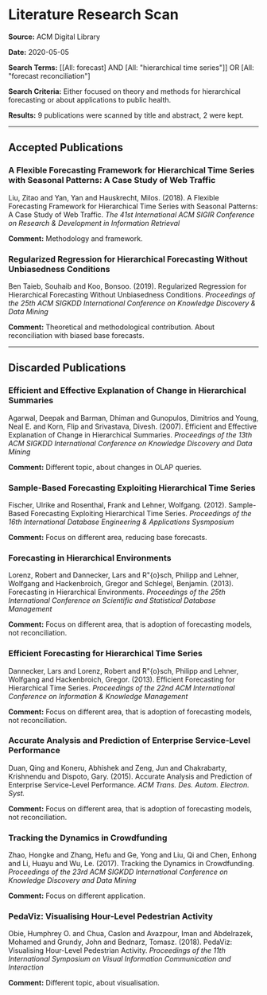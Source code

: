 # **Literature Research Scan**

**Source:** ACM Digital Library

**Date:** 2020-05-05

**Search Terms:** [[All: forecast] AND [All: "hierarchical time series"]] OR [All: "forecast reconciliation"]

**Search Criteria:** Either focused on theory and methods for hierarchical forecasting or about applications to public health.

**Results:** 9 publications were scanned by title and abstract, 2 were kept.  

-----

## **Accepted Publications**

### **A Flexible Forecasting Framework for Hierarchical Time Series with Seasonal Patterns: A Case Study of Web Traffic**
Liu, Zitao and Yan, Yan and Hauskrecht, Milos. (2018). A Flexible Forecasting Framework for Hierarchical Time Series with Seasonal Patterns: A Case Study of Web Traffic. *The 41st International ACM SIGIR Conference on Research & Development in Information Retrieval*

**Comment:** Methodology and framework.

### **Regularized Regression for Hierarchical Forecasting Without Unbiasedness Conditions**
Ben Taieb, Souhaib and Koo, Bonsoo. (2019). Regularized Regression for Hierarchical Forecasting Without Unbiasedness Conditions. *Proceedings of the 25th ACM SIGKDD International Conference on Knowledge Discovery & Data Mining*

**Comment:** Theoretical and methodological contribution. About reconciliation with biased base forecasts.

-----

## **Discarded Publications**

### **Efficient and Effective Explanation of Change in Hierarchical Summaries**
Agarwal, Deepak and Barman, Dhiman and Gunopulos, Dimitrios and Young, Neal E. and Korn, Flip and Srivastava, Divesh. (2007). Efficient and Effective Explanation of Change in Hierarchical Summaries. *Proceedings of the 13th ACM SIGKDD International Conference on Knowledge Discovery and Data Mining*

**Comment:** Different topic, about changes in OLAP queries.

### **Sample-Based Forecasting Exploiting Hierarchical Time Series**
Fischer, Ulrike and Rosenthal, Frank and Lehner, Wolfgang. (2012). Sample-Based Forecasting Exploiting Hierarchical Time Series. *Proceedings of the 16th International Database Engineering & Applications Sysmposium*

**Comment:** Focus on different area, reducing base forecasts.

### **Forecasting in Hierarchical Environments**
Lorenz, Robert and Dannecker, Lars and R\"{o}sch, Philipp and Lehner, Wolfgang and Hackenbroich, Gregor and Schlegel, Benjamin. (2013). Forecasting in Hierarchical Environments. *Proceedings of the 25th International Conference on Scientific and Statistical Database Management*

**Comment:** Focus on different area, that is adoption of forecasting models, not reconciliation.

### **Efficient Forecasting for Hierarchical Time Series**
Dannecker, Lars and Lorenz, Robert and R\"{o}sch, Philipp and Lehner, Wolfgang and Hackenbroich, Gregor. (2013). Efficient Forecasting for Hierarchical Time Series. *Proceedings of the 22nd ACM International Conference on Information & Knowledge Management*

**Comment:** Focus on different area, that is adoption of forecasting models, not reconciliation.

### **Accurate Analysis and Prediction of Enterprise Service-Level Performance**
Duan, Qing and Koneru, Abhishek and Zeng, Jun and Chakrabarty, Krishnendu and Dispoto, Gary. (2015). Accurate Analysis and Prediction of Enterprise Service-Level Performance. *ACM Trans. Des. Autom. Electron. Syst.*

**Comment:** Focus on different area, that is adoption of forecasting models, not reconciliation.

### **Tracking the Dynamics in Crowdfunding**
Zhao, Hongke and Zhang, Hefu and Ge, Yong and Liu, Qi and Chen, Enhong and Li, Huayu and Wu, Le. (2017). Tracking the Dynamics in Crowdfunding. *Proceedings of the 23rd ACM SIGKDD International Conference on Knowledge Discovery and Data Mining*

**Comment:** Focus on different application.

### **PedaViz: Visualising Hour-Level Pedestrian Activity**
Obie, Humphrey O. and Chua, Caslon and Avazpour, Iman and Abdelrazek, Mohamed and Grundy, John and Bednarz, Tomasz. (2018). PedaViz: Visualising Hour-Level Pedestrian Activity. *Proceedings of the 11th International Symposium on Visual Information Communication and Interaction*

**Comment:** Different topic, about visualisation.